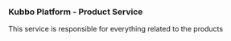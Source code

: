 ### Kubbo Platform - Product Service

This service is responsible for everything related to the products